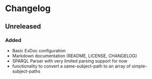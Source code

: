# Changelog
## Unreleased
### Added
- Basic ExDoc configuration
- Markdown documentation (README, LICENSE, CHANGELOG)
- SPARQL Parser with very limited parsing support for now
- functionality to convert a same-subject-path to an array of simple-subject-paths
